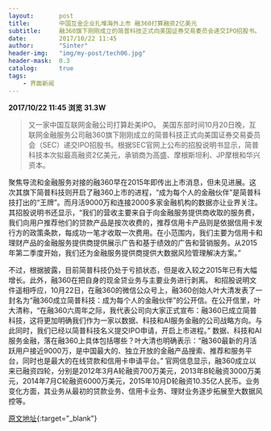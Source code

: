 ```yaml
---
layout:       post
title:        中国互金企业扎堆海外上市 融360打算融资2亿美元
subtitle:     融360旗下刚刚成立的简普科技正式向美国证券交易委员会递交IPO招股书。
date:         2017/10/22 11:45
author:       "Sinter"
header-img:   "img/my-post/tech06.jpg"
header-mask:  0.3
catalog:      true
tags:
    - 界面新闻
---
```


**2017/10/22 11:45**  **浏览 31.3W**

> 又一家中国互联网金融公司打算赴美IPO。
美国东部时间10月20日晚，互联网金融服务公司融360旗下刚刚成立的简普科技正式向美国证券交易委员会（SEC）递交IPO招股书。根据SEC官网上公布的招股说明书显示，简普科技本次拟最高融资2亿美元，承销商为高盛、摩根斯坦利、JP摩根和华兴资本。

聚焦导流和金融服务对接的融360早在2015年即传出上市消息，但未见进展。这次其旗下简普科技则开启了融360上市的进程，“成为每个人的金融伙伴”是简普科技打出的“王牌”。而月活9000万和连接2000多家金融机构的数据亦让业界关注。
其招股说明书还显示，“我们的营收主要来自于向金融服务提供商收取的服务费，我们向用户推荐他们的贷款产品是按次收费的，推荐信用卡产品则是依据信用卡发行方的政策条款，每成功一笔才收取一次费用。在小范围内，我们主要为信用卡和理财产品的金融服务提供商提供展示广告和基于绩效的广告和营销服务。从2015年第二季度开始，我们还为金融服务提供商提供大数据风险管理解决方案。”

不过，根据披露，目前简普科技仍处于亏损状态，但是收入较之2015年已有大幅增长。此外，融360在把自身的现金贷业务与主要业务进行剥离。
和招股说明文件遥相呼应，10月22日，在融360的微信公众号上，融360创始人叶大清发表了一封名为“融360成立简普科技：成为每个人的金融伙伴”的公开信。在公开信里，叶大清称，“在融360六周年之际，我代表公司向大家正式宣布：融360已成立简普科技，这将更加明确我们作为一家以数据、科技和AI服务金融的公司战略方向。与此同时，我们已经以简普科技名义提交IPO申请，开启上市进程。”
数据、科技和AI服务金融，落在融360上具体包括哪些？叶大清也明确表示：“融360最新的月活跃用户接近9000万，是中国最大的、独立开放的金融产品搜索、推荐和服务平台，同时也是最大的在线贷款和信用卡申请平台。”
官网信息显示，融360成立以来已融资四轮，分别是2012年3月A轮融资700万美元，2013年B轮融资3000万美元，2014年7月C轮融资6000万美元，2015年10月D轮融资10.35亿人民币。业务变化方面，其业务从最初的贷款业务、信用卡业务、理财业务逐步拓展至大数据风控等。


[原文地址](http://www.jiemian.com/article/1697793.html){:target="_blank"}


